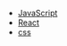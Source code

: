   - [JavaScript](/2code/front-end/JavaScript/index.md)
  - [React](/2code/front-end/React/index.md)
  - [css](/2code/front-end/css.md)
